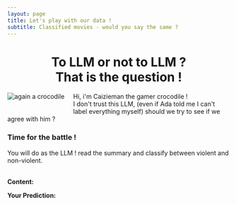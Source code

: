 ```yaml
---
layout: page
title: Let's play with our data !
subtitle: Classified movies - would you say the same ? 
---
```


<h1 style="text-align:center">To LLM or not to LLM ? <br/> That is the question ! </h1>

<p>
<img style="float: left;padding-right: 20px;;padding-bottom: 20px;" class="gators" src="../../assets/img/caimaizie.png" alt="again a crocodile"/> Hi, i'm Caizieman the gamer crocodile ! <br/>
I don't trust this LLM, (even if Ada told me I can't label everything myself) should we try to see if we agree with him ?
</p>

<h3>Time for the battle !</h3>

You will do as the LLM ! read the summary and classify between violent and non-violent.
<br/><br/>
<div id="prediction-container">
  <p><strong>Content:</strong> <span id="content"><span class="loader"></span></span></p>

  <p><strong>Your Prediction:</strong></p>
  <div style="text-align: center;" id = "predict">
  </div>

  <div id="name"></div>
  <div style="text-align: center;" id = "replay" ><div>
</div>

<script>
  // take the dataset
  const data = {{ site.data.playground | jsonify }};
  // Select a random line from the data
  function getRandomPrediction() {
    const randomIndex = Math.floor(Math.random() * data.length);
    return data[randomIndex];
  }
  // Display the plot
  function displayPrediction() {
    document.getElementById("content").textContent = randomPrediction.Plot;
    document.getElementById("predict").innerHTML = '<button class="butgreen" onclick="makePrediction(-1)">Non-Violent</button>&nbsp;&nbsp;&nbsp;&nbsp;&nbsp;&nbsp;&nbsp;<button class="butred" onclick="makePrediction(1)">Violent</button>';
  }

  // When a user makes a prediction, check if it matches the actual prediction.
  function makePrediction(userPrediction) {
    console.log(randomPrediction)
    console.log(randomPrediction.Prediction)
    document.getElementById("name").innerHTML = `<p style="text-align:center" ><strong>Name:</strong> <span>${randomPrediction.Movie_name}</span></p>`;
    const result = document.getElementById("predict");

    if (userPrediction === randomPrediction.Prediction) {
      result.textContent = 'The LLM agree';
    } else {
      result.textContent = "Nah the LLM is wrong.. or you ?";
    }

     document.getElementById("replay").innerHTML = '<button class="butorange" id="replay-button" onclick="window.location.reload();">Replay</button>';
  }

  const randomPrediction = getRandomPrediction();
  displayPrediction();

</script>
